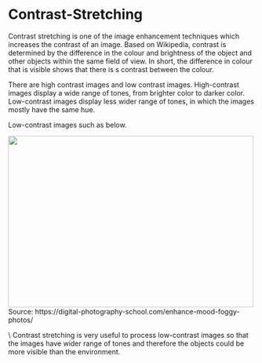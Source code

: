 # Contrast-Stretching

Contrast stretching is one of the image enhancement techniques which increases the contrast of an image. Based on Wikipedia, contrast is determined by the difference in the colour and brightness of the object and other objects within the same field of view. In short, the difference in colour that is visible shows that there is s contrast between the colour. 

There are high contrast images and low contrast images. High-contrast images display a wide range of tones, from brighter color to darker color. Low-contrast images display less wider range of tones, in which the images mostly have the same hue.

Low-contrast images such as below.

<img src="https://i2.wp.com/digital-photography-school.com/wp-content/uploads/2018/02/black-and-white-low-contrast-fog.jpg?w=750&ssl=1" width="500" height="350"> 
Source: https://digital-photography-school.com/enhance-mood-foggy-photos/

\ 
Contrast stretching is very useful to process low-contrast images so that the images have wider range of tones and therefore the objects could be more visible than the environment. 
